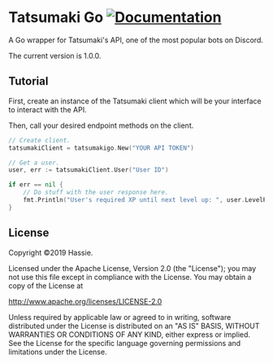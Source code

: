 # Tatsumaki Go [![Documentation](https://godoc.org/github.com/hassieswift621/tatsumaki-go?status.svg)](http://godoc.org/github.com/hassieswift621/tatsumaki-go)
A Go wrapper for Tatsumaki's API, one of the most popular bots on Discord.

The current version is 1.0.0.

## Tutorial

First, create an instance of the Tatsumaki client which will be
your interface to interact with the API.

Then, call your desired endpoint methods on the client.

```go
// Create client.
tatsumakiClient = tatsumakigo.New("YOUR API TOKEN")

// Get a user.
user, err := tatsumakiClient.User("User ID")

if err == nil {
	// Do stuff with the user response here.
	fmt.Println("User's required XP until next level up: ", user.LevelProgress.RequiredXp)
}
```

## License
Copyright &copy;2019 Hassie.

Licensed under the Apache License, Version 2.0 (the "License");
you may not use this file except in compliance with the License.
You may obtain a copy of the License at

http://www.apache.org/licenses/LICENSE-2.0

Unless required by applicable law or agreed to in writing, software
distributed under the License is distributed on an "AS IS" BASIS,
WITHOUT WARRANTIES OR CONDITIONS OF ANY KIND, either express or implied.
See the License for the specific language governing permissions and
limitations under the License.
